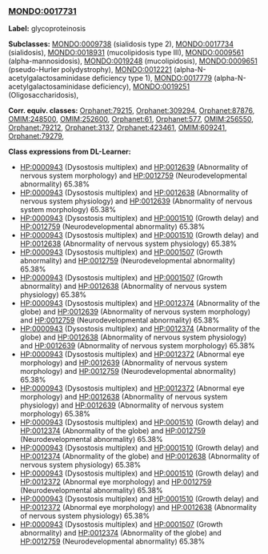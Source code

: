 
### [MONDO:0017731](http://purl.obolibrary.org/obo/MONDO_0017731)
**Label:** glycoproteinosis

**Subclasses:** [MONDO:0009738](http://purl.obolibrary.org/obo/MONDO_0009738) (sialidosis type 2), [MONDO:0017734](http://purl.obolibrary.org/obo/MONDO_0017734) (sialidosis), [MONDO:0018931](http://purl.obolibrary.org/obo/MONDO_0018931) (mucolipidosis type III), [MONDO:0009561](http://purl.obolibrary.org/obo/MONDO_0009561) (alpha-mannosidosis), [MONDO:0019248](http://purl.obolibrary.org/obo/MONDO_0019248) (mucolipidosis), [MONDO:0009651](http://purl.obolibrary.org/obo/MONDO_0009651) (pseudo-Hurler polydystrophy), [MONDO:0012221](http://purl.obolibrary.org/obo/MONDO_0012221) (alpha-N-acetylgalactosaminidase deficiency type 1), [MONDO:0017779](http://purl.obolibrary.org/obo/MONDO_0017779) (alpha-N-acetylgalactosaminidase deficiency), [MONDO:0019251](http://purl.obolibrary.org/obo/MONDO_0019251) (Oligosaccharidosis), 

**Corr. equiv. classes:** [Orphanet:79215](http://www.orpha.net/ORDO/Orphanet_79215), [Orphanet:309294](http://www.orpha.net/ORDO/Orphanet_309294), [Orphanet:87876](http://www.orpha.net/ORDO/Orphanet_87876), [OMIM:248500](http://purl.obolibrary.org/obo/OMIM_248500), [OMIM:252600](http://purl.obolibrary.org/obo/OMIM_252600), [Orphanet:61](http://www.orpha.net/ORDO/Orphanet_61), [Orphanet:577](http://www.orpha.net/ORDO/Orphanet_577), [OMIM:256550](http://purl.obolibrary.org/obo/OMIM_256550), [Orphanet:79212](http://www.orpha.net/ORDO/Orphanet_79212), [Orphanet:3137](http://www.orpha.net/ORDO/Orphanet_3137), [Orphanet:423461](http://www.orpha.net/ORDO/Orphanet_423461), [OMIM:609241](http://purl.obolibrary.org/obo/OMIM_609241), [Orphanet:79279](http://www.orpha.net/ORDO/Orphanet_79279), 

**Class expressions from DL-Learner:**

- [HP:0000943](http://purl.obolibrary.org/obo/HP_0000943) (Dysostosis multiplex) and [HP:0012639](http://purl.obolibrary.org/obo/HP_0012639) (Abnormality of nervous system morphology) and [HP:0012759](http://purl.obolibrary.org/obo/HP_0012759) (Neurodevelopmental abnormality) 65.38%
- [HP:0000943](http://purl.obolibrary.org/obo/HP_0000943) (Dysostosis multiplex) and [HP:0012638](http://purl.obolibrary.org/obo/HP_0012638) (Abnormality of nervous system physiology) and [HP:0012639](http://purl.obolibrary.org/obo/HP_0012639) (Abnormality of nervous system morphology) 65.38%
- [HP:0000943](http://purl.obolibrary.org/obo/HP_0000943) (Dysostosis multiplex) and [HP:0001510](http://purl.obolibrary.org/obo/HP_0001510) (Growth delay) and [HP:0012759](http://purl.obolibrary.org/obo/HP_0012759) (Neurodevelopmental abnormality) 65.38%
- [HP:0000943](http://purl.obolibrary.org/obo/HP_0000943) (Dysostosis multiplex) and [HP:0001510](http://purl.obolibrary.org/obo/HP_0001510) (Growth delay) and [HP:0012638](http://purl.obolibrary.org/obo/HP_0012638) (Abnormality of nervous system physiology) 65.38%
- [HP:0000943](http://purl.obolibrary.org/obo/HP_0000943) (Dysostosis multiplex) and [HP:0001507](http://purl.obolibrary.org/obo/HP_0001507) (Growth abnormality) and [HP:0012759](http://purl.obolibrary.org/obo/HP_0012759) (Neurodevelopmental abnormality) 65.38%
- [HP:0000943](http://purl.obolibrary.org/obo/HP_0000943) (Dysostosis multiplex) and [HP:0001507](http://purl.obolibrary.org/obo/HP_0001507) (Growth abnormality) and [HP:0012638](http://purl.obolibrary.org/obo/HP_0012638) (Abnormality of nervous system physiology) 65.38%
- [HP:0000943](http://purl.obolibrary.org/obo/HP_0000943) (Dysostosis multiplex) and [HP:0012374](http://purl.obolibrary.org/obo/HP_0012374) (Abnormality of the globe) and [HP:0012639](http://purl.obolibrary.org/obo/HP_0012639) (Abnormality of nervous system morphology) and [HP:0012759](http://purl.obolibrary.org/obo/HP_0012759) (Neurodevelopmental abnormality) 65.38%
- [HP:0000943](http://purl.obolibrary.org/obo/HP_0000943) (Dysostosis multiplex) and [HP:0012374](http://purl.obolibrary.org/obo/HP_0012374) (Abnormality of the globe) and [HP:0012638](http://purl.obolibrary.org/obo/HP_0012638) (Abnormality of nervous system physiology) and [HP:0012639](http://purl.obolibrary.org/obo/HP_0012639) (Abnormality of nervous system morphology) 65.38%
- [HP:0000943](http://purl.obolibrary.org/obo/HP_0000943) (Dysostosis multiplex) and [HP:0012372](http://purl.obolibrary.org/obo/HP_0012372) (Abnormal eye morphology) and [HP:0012639](http://purl.obolibrary.org/obo/HP_0012639) (Abnormality of nervous system morphology) and [HP:0012759](http://purl.obolibrary.org/obo/HP_0012759) (Neurodevelopmental abnormality) 65.38%
- [HP:0000943](http://purl.obolibrary.org/obo/HP_0000943) (Dysostosis multiplex) and [HP:0012372](http://purl.obolibrary.org/obo/HP_0012372) (Abnormal eye morphology) and [HP:0012638](http://purl.obolibrary.org/obo/HP_0012638) (Abnormality of nervous system physiology) and [HP:0012639](http://purl.obolibrary.org/obo/HP_0012639) (Abnormality of nervous system morphology) 65.38%
- [HP:0000943](http://purl.obolibrary.org/obo/HP_0000943) (Dysostosis multiplex) and [HP:0001510](http://purl.obolibrary.org/obo/HP_0001510) (Growth delay) and [HP:0012374](http://purl.obolibrary.org/obo/HP_0012374) (Abnormality of the globe) and [HP:0012759](http://purl.obolibrary.org/obo/HP_0012759) (Neurodevelopmental abnormality) 65.38%
- [HP:0000943](http://purl.obolibrary.org/obo/HP_0000943) (Dysostosis multiplex) and [HP:0001510](http://purl.obolibrary.org/obo/HP_0001510) (Growth delay) and [HP:0012374](http://purl.obolibrary.org/obo/HP_0012374) (Abnormality of the globe) and [HP:0012638](http://purl.obolibrary.org/obo/HP_0012638) (Abnormality of nervous system physiology) 65.38%
- [HP:0000943](http://purl.obolibrary.org/obo/HP_0000943) (Dysostosis multiplex) and [HP:0001510](http://purl.obolibrary.org/obo/HP_0001510) (Growth delay) and [HP:0012372](http://purl.obolibrary.org/obo/HP_0012372) (Abnormal eye morphology) and [HP:0012759](http://purl.obolibrary.org/obo/HP_0012759) (Neurodevelopmental abnormality) 65.38%
- [HP:0000943](http://purl.obolibrary.org/obo/HP_0000943) (Dysostosis multiplex) and [HP:0001510](http://purl.obolibrary.org/obo/HP_0001510) (Growth delay) and [HP:0012372](http://purl.obolibrary.org/obo/HP_0012372) (Abnormal eye morphology) and [HP:0012638](http://purl.obolibrary.org/obo/HP_0012638) (Abnormality of nervous system physiology) 65.38%
- [HP:0000943](http://purl.obolibrary.org/obo/HP_0000943) (Dysostosis multiplex) and [HP:0001507](http://purl.obolibrary.org/obo/HP_0001507) (Growth abnormality) and [HP:0012374](http://purl.obolibrary.org/obo/HP_0012374) (Abnormality of the globe) and [HP:0012759](http://purl.obolibrary.org/obo/HP_0012759) (Neurodevelopmental abnormality) 65.38%



